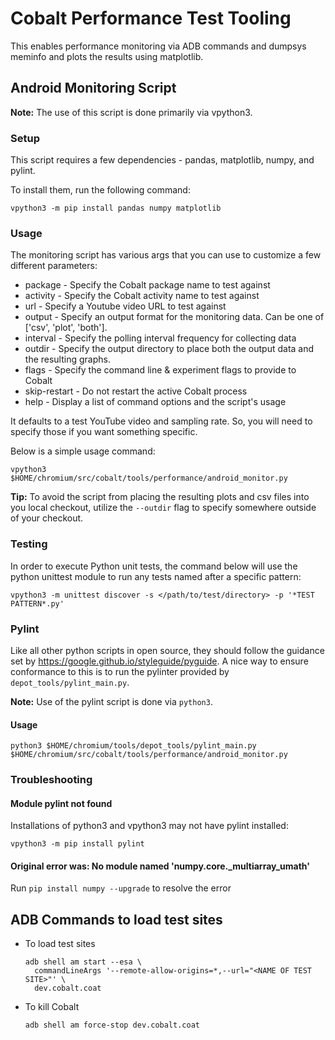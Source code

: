 # Cobalt Performance Test Tooling

This enables performance monitoring via ADB commands and dumpsys meminfo
and plots the results using matplotlib.

## Android Monitoring Script

**Note:** The use of this script is done primarily via vpython3.

### Setup

This script requires a few dependencies - pandas, matplotlib, numpy, and
pylint.

To install them, run the following command:

```
vpython3 -m pip install pandas numpy matplotlib
```

### Usage

The monitoring script has various args that you can use to customize a few different parameters:

  * package  - Specify the Cobalt package name to test against
  * activity - Specify the Cobalt activity name to test against
  * url      - Specify a Youtube video URL to test against
  * output   - Specify an output format for the monitoring data. Can
               be one of ['csv', 'plot', 'both'].
  * interval - Specify the polling interval frequency for collecting data
  * outdir   - Specify the output directory to place both the output
               data and the resulting graphs.
  * flags    - Specify the command line & experiment flags to provide to Cobalt
  * skip-restart - Do not restart the active Cobalt process
  * help     - Display a list of command options and the script's usage

It defaults to a test YouTube video and sampling rate. So, you will
need to specify those if you want something specific.

Below is a simple usage command:

```
vpython3 $HOME/chromium/src/cobalt/tools/performance/android_monitor.py
```

**Tip:** To avoid the script from placing the resulting plots and csv files into
you local checkout, utilize the `--outdir` flag to specify somewhere outside of
your checkout.

### Testing

In order to execute Python unit tests, the command below will use the python unittest
module to run any tests named after a specific pattern:

```
vpython3 -m unittest discover -s </path/to/test/directory> -p '*TEST PATTERN*.py'
```


### Pylint

Like all other python scripts in open source, they should follow the
guidance set by https://google.github.io/styleguide/pyguide. A nice way
to ensure conformance to this is to run the pylinter provided by
`depot_tools/pylint_main.py`.

**Note:** Use of the pylint script is done via `python3`.

#### Usage

```
python3 $HOME/chromium/tools/depot_tools/pylint_main.py $HOME/chromium/src/cobalt/tools/performance/android_monitor.py
```

### Troubleshooting

#### Module pylint not found

Installations of python3 and vpython3 may not have pylint installed:

```
vpython3 -m pip install pylint
```

#### Original error was: No module named 'numpy.core._multiarray_umath'

Run `pip install numpy --upgrade` to resolve the error

## ADB Commands to load test sites

  * To load test sites

    ```
    adb shell am start --esa \
      commandLineArgs '--remote-allow-origins=*,--url="<NAME OF TEST SITE>"' \
      dev.cobalt.coat
    ```

  * To kill Cobalt

    ```
    adb shell am force-stop dev.cobalt.coat
    ```
